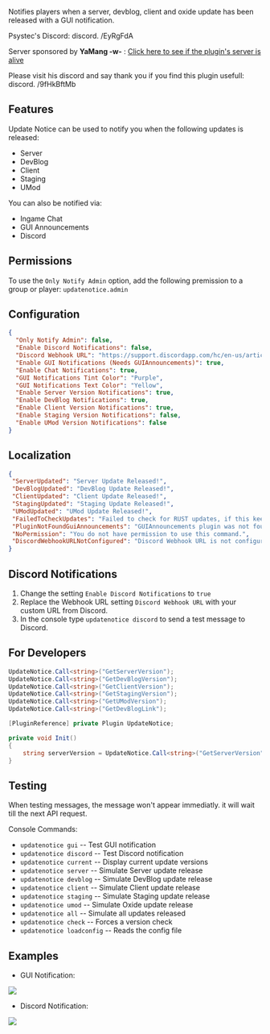 Notifies players when a server, devblog, client and oxide update has been released with a GUI notification.

Psystec's Discord: discord. /EyRgFdA

Server sponsored by **YaMang -w-**   :   [Click here to see if the plugin's server is alive](https://stats.uptimerobot.com/4JoQvhYzPV/794997039)

Please visit his discord and say thank you if you find this plugin usefull: discord. /9fHkBftMb

## Features
 
Update Notice can be used to notify you when the following updates is released:

*  Server
*  DevBlog
*  Client
*  Staging
*  UMod

You can also be notified via:

* Ingame Chat
* GUI Announcements
* Discord

## Permissions
 
To use the `Only Notify Admin` option, add the following premission to a group or player: `updatenotice.admin`

## Configuration
 
```json
{
  "Only Notify Admin": false,
  "Enable Discord Notifications": false,
  "Discord Webhook URL": "https://support.discordapp.com/hc/en-us/articles/228383668",
  "Enable GUI Notifications (Needs GUIAnnouncements)": true,
  "Enable Chat Notifications": true,
  "GUI Notifications Tint Color": "Purple",
  "GUI Notifications Text Color": "Yellow",
  "Enable Server Version Notifications": true,
  "Enable DevBlog Notifications": true,
  "Enable Client Version Notifications": true,
  "Enable Staging Version Notifications": false,
  "Enable UMod Version Notifications": false
}
```

## Localization

 ```json
{
  "ServerUpdated": "Server Update Released!",
  "DevBlogUpdated": "DevBlog Update Released!",
  "ClientUpdated": "Client Update Released!",
  "StagingUpdated": "Staging Update Released!",
  "UModUpdated": "UMod Update Released!",
  "FailedToCheckUpdates": "Failed to check for RUST updates, if this keeps happening please contact the developer.",
  "PluginNotFoundGuiAnnouncements": "GUIAnnouncements plugin was not found. Disabled by defaut.",
  "NoPermission": "You do not have permission to use this command.",
  "DiscordWebhookURLNotConfigured": "Discord Webhook URL is not configured."
}
```

## Discord Notifications

1. Change the setting `Enable Discord Notifications` to `true`
2. Replace the Webhook URL setting `Discord Webhook URL` with your custom URL from Discord.
3. In the console type `updatenotice discord` to send a test message to Discord.

## For Developers

```csharp
UpdateNotice.Call<string>("GetServerVersion");
UpdateNotice.Call<string>("GetDevBlogVersion");
UpdateNotice.Call<string>("GetClientVersion");
UpdateNotice.Call<string>("GetStagingVersion");
UpdateNotice.Call<string>("GetUModVersion");
UpdateNotice.Call<string>("GetDevBlogLink");
```

```csharp
[PluginReference] private Plugin UpdateNotice;

private void Init()
{
    string serverVersion = UpdateNotice.Call<string>("GetServerVersion");
}
```

## Testing

When testing messages, the message won't appear immediatly. it will wait till the next API request.

Console Commands:

- `updatenotice gui` -- Test GUI notification
- `updatenotice discord` -- Test Discord notification
- `updatenotice current` -- Display current update versions
- `updatenotice server` -- Simulate Server update release
- `updatenotice devblog` -- Simulate DevBlog update release
- `updatenotice client` -- Simulate Client update release
- `updatenotice staging` -- Simulate Staging update release
- `updatenotice umod` -- Simulate Oxide update release
- `updatenotice all` -- Simulate all updates released
- `updatenotice check` -- Forces a version check
- `updatenotice loadconfig` -- Reads the config file

## Examples

- GUI Notification:

![](https://i.imgur.com/S53hip4.png)

- Discord Notification:

![](https://i.imgur.com/C3m1Pkc.png)
